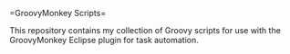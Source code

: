 =GroovyMonkey Scripts=

This repository contains my collection of Groovy scripts for use with the
GroovyMonkey Eclipse plugin for task automation.

